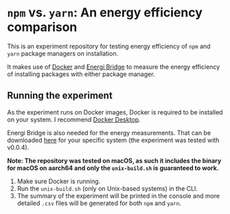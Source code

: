 # `npm` vs. `yarn`: An energy efficiency comparison

This is an experiment repository for testing energy efficiency of `npm` and `yarn` package managers on installation. 

It makes use of [Docker] and [Energi Bridge] to measure the energy efficiency of installing packages with either package manager.

## Running the experiment

As the experiment runs on Docker images, Docker is required to be installed on your system. I recommend [Docker Desktop].

Energi Bridge is also needed for the energy measurements. That can be downloaded [here] for your specific system (the experiment was tested with v0.0.4).

**Note: The repository was tested on macOS, as such it includes the binary for macOS on aarch64 and only the `unix-build.sh` is guaranteed to work.**

1. Make sure Docker is running.
2. Run the `unix-build.sh` (only on Unix-based systems) in the CLI.
3. The summary of the experiment will be printed in the console and more detailed `.csv` files will be generated for both `npm` and `yarn`.


[Docker]: <https://www.docker.com/>

[Energi Bridge]: <https://github.com/tdurieux/energibridge>

[Docker Desktop]: <https://www.docker.com/products/docker-desktop/>

[here]: <https://github.com/tdurieux/EnergiBridge/releases>